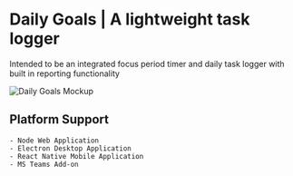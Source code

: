 # Daily Goals | A lightweight task logger
Intended to be an integrated focus period timer and daily task logger with built in reporting functionality

<img src="http://zachwatts.online/github-images/dailyGoals_mockup.051719.png" style="display: block; margin: 0px auto;" alt="Daily Goals Mockup" title="Daily Goals Mockup" />

## Platform Support
    - Node Web Application
    - Electron Desktop Application
    - React Native Mobile Application
    - MS Teams Add-on

